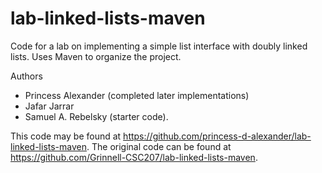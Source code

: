 # lab-linked-lists-maven

Code for a lab on implementing a simple list interface with doubly linked lists. Uses Maven to organize the project.

Authors

* Princess Alexander (completed later implementations)
* Jafar Jarrar
* Samuel A. Rebelsky (starter code).

This code may be found at <https://github.com/princess-d-alexander/lab-linked-lists-maven>. The original code can be found at <https://github.com/Grinnell-CSC207/lab-linked-lists-maven>.
